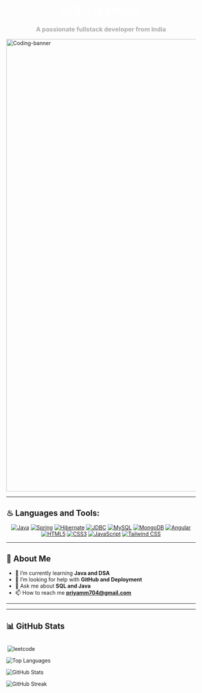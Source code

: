<h1 align="center" style="color: #FFFFFF;">Hi 👋, I'm priyam</h1>
<h3 align="center" style="color: #A9A9A9;">A passionate fullstack developer from India</h3>
<img align="center" alt="Coding-banner" width="1200" src="https://64.media.tumblr.com/54805606e41234da265775f4ee8631ef/41d4a35f37c5abf1-f6/s1280x1920/c86995ddee2840dabfff99995367a58ed1382687.gifv">

---

## ♨ Languages and Tools:
<p align="center">
  <a href="https://www.java.com/" target="_blank"><img src="https://img.shields.io/badge/Java-007396?style=for-the-badge&logo=java&logoColor=white" alt="Java"></a>
  <a href="https://spring.io/" target="_blank"><img src="https://img.shields.io/badge/Spring-6DB33F?style=for-the-badge&logo=spring&logoColor=white" alt="Spring"></a>
  <a href="https://hibernate.org/" target="_blank"><img src="https://img.shields.io/badge/Hibernate-59666C?style=for-the-badge&logo=hibernate&logoColor=white" alt="Hibernate"></a>
  <a href="https://docs.oracle.com/javase/8/docs/technotes/guides/jdbc/" target="_blank"><img src="https://img.shields.io/badge/JDBC-4479A1?style=for-the-badge&logo=java&logoColor=white" alt="JDBC"></a>
  <a href="https://www.mysql.com/" target="_blank"><img src="https://img.shields.io/badge/MySQL-4479A1?style=for-the-badge&logo=mysql&logoColor=white" alt="MySQL"></a>
  <a href="https://www.mongodb.com/" target="_blank"><img src="https://img.shields.io/badge/MongoDB-47A248?style=for-the-badge&logo=mongodb&logoColor=white" alt="MongoDB"></a>
  <a href="https://angular.io/" target="_blank"><img src="https://img.shields.io/badge/Angular-DD0031?style=for-the-badge&logo=angular&logoColor=white" alt="Angular"></a>
  <a href="https://www.w3.org/html/" target="_blank"><img src="https://img.shields.io/badge/HTML5-E34F26?style=for-the-badge&logo=html5&logoColor=white" alt="HTML5"></a>
  <a href="https://www.w3schools.com/css/" target="_blank"><img src="https://img.shields.io/badge/CSS3-1572B6?style=for-the-badge&logo=css3&logoColor=white" alt="CSS3"></a>
  <a href="https://developer.mozilla.org/en-US/docs/Web/JavaScript" target="_blank"><img src="https://img.shields.io/badge/JavaScript-323330?style=for-the-badge&logo=javascript&logoColor=F7DF1E" alt="JavaScript"></a>
  <a href="https://tailwindcss.com/" target="_blank"><img src="https://img.shields.io/badge/Tailwind_CSS-38B2AC?style=for-the-badge&logo=tailwind-css&logoColor=white" alt="Tailwind CSS"></a>
</p>

---

## 🌟 About Me

- 🌱 I’m currently learning **Java and DSA**
- 🤝 I’m looking for help with **GitHub and Deployment**
- 💬 Ask me about **SQL and Java**
- 📫 How to reach me **priyamm704@gmail.com**

---


---

## 📊 GitHub Stats

<div style="display: flex; justify-content: space-between;">
   <div>
    <p align="">
      <img src="https://leetcode.card.workers.dev/priyamm704?theme=dark&font=source_code_pro&extension=null" alt="leetcode" align="right"/>
    </p>
  </div>
</div>
  <!-- Left Side - GitHub Stats and Streak -->
  <div>
    <p align="">
      <img src="https://github-readme-stats.vercel.app/api/top-langs?username=priyamm704&show_icons=true&locale=en&layout=compact&theme=tokyonight" alt="Top Languages" />
    </p>
    <p align="">
      <img src="https://github-readme-stats.vercel.app/api?username=priyamm704&show_icons=true&locale=en&theme=tokyonight" alt="GitHub Stats" />
    </p>
    <p align="">
      <img src="https://github-readme-streak-stats.herokuapp.com/?user=priyamm704&theme=tokyonight" alt="GitHub Streak" />
    </p>
  </div>


